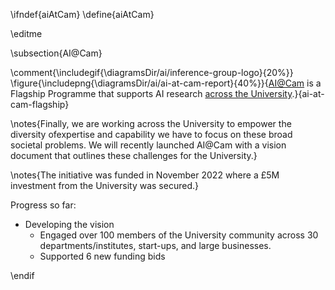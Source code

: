 \ifndef{aiAtCam}
\define{aiAtCam}

\editme

\subsection{AI@Cam}

\comment{\includegif{\diagramsDir/ai/inference-group-logo}{20%}}
\figure{\includepng{\diagramsDir/ai/ai-at-cam-report}{40%}}{[AI@Cam](https://www.cam.ac.uk/system/files/aicam_review_april22.pdf) is a Flagship Programme that supports AI research [across the University](https://www.cam.ac.uk/stories/ai-at-cam).}{ai-at-cam-flagship}

\notes{Finally, we are working across the University to empower the diversity ofexpertise and capability we have to focus on these broad societal problems. We will recently launched AI@Cam with a vision document that outlines these challenges for the University.}

\notes{The initiative was funded in November 2022 where a £5M investment from the University was secured.}

Progress so far:

* Developing the vision
  * Engaged over 100 members of the University community across 30 departments/institutes, start-ups, and large businesses.
  * Supported 6 new funding bids

\endif
